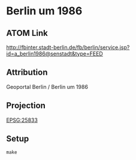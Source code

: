 Berlin um 1986
==============

ATOM Link
---------

http://fbinter.stadt-berlin.de/fb/berlin/service.jsp?id=a_berlin1986@senstadt&type=FEED

Attribution
-----------

Geoportal Berlin / Berlin um 1986

Projection
----------

[EPSG:25833](http://spatialreference.org/ref/epsg/25833/)

Setup
-----

```
make
```
